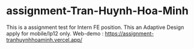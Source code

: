 # assignment-Tran-Huynh-Hoa-Minh
This is a assignment test for Intern FE position.
This an Adaptive Design apply for mobile/Ip12 only.
Web-demo :
https://assignment-tranhuynhhoaminh.vercel.app/
